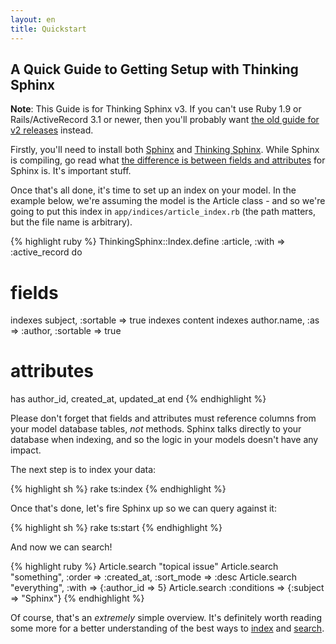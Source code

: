 ```yaml
---
layout: en
title: Quickstart
---
```


## A Quick Guide to Getting Setup with Thinking Sphinx

<div class="note">
  <p><strong>Note</strong>: This Guide is for Thinking Sphinx v3. If you can't use Ruby 1.9 or Rails/ActiveRecord 3.1 or newer, then you'll probably want <a href="/quickstart_ts2.html">the old guide for v2 releases</a> instead.</p>
</div>

Firstly, you'll need to install both [Sphinx](/installing_sphinx.html) and [Thinking Sphinx](/installing_thinking_sphinx.html). While Sphinx is compiling, go read what [the difference is between fields and attributes](/sphinx_basics.html) for Sphinx is. It's important stuff.

Once that's all done, it's time to set up an index on your model. In the example below, we're assuming the model is the Article class - and so we're going to put this index in `app/indices/article_index.rb` (the path matters, but the file name is arbitrary).

{% highlight ruby %}
ThinkingSphinx::Index.define :article, :with => :active_record do
  # fields
  indexes subject, :sortable => true
  indexes content
  indexes author.name, :as => :author, :sortable => true

  # attributes
  has author_id, created_at, updated_at
end
{% endhighlight %}

Please don't forget that fields and attributes must reference columns from your model database tables, *not* methods. Sphinx talks directly to your database when indexing, and so the logic in your models doesn't have any impact.

The next step is to index your data:

{% highlight sh %}
rake ts:index
{% endhighlight %}

Once that's done, let's fire Sphinx up so we can query against it:

{% highlight sh %}
rake ts:start
{% endhighlight %}

And now we can search!

{% highlight ruby %}
Article.search "topical issue"
Article.search "something", :order => :created_at,
  :sort_mode => :desc
Article.search "everything", :with => {:author_id => 5}
Article.search :conditions => {:subject => "Sphinx"}
{% endhighlight %}

Of course, that's an _extremely_ simple overview. It's definitely worth reading some more for a better understanding of the best ways to [index](/indexing.html) and [search](/searching.html).
